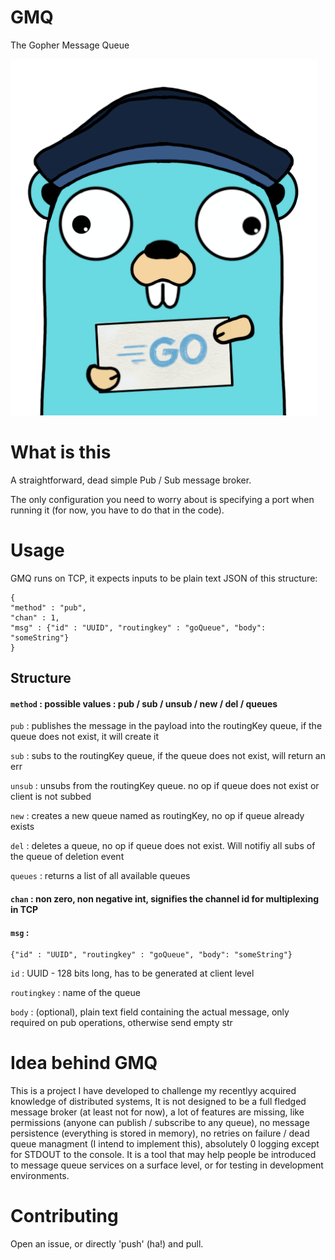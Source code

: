 # GMQ
The Gopher Message Queue

![](GMQGopher.png)

# What is this
A straightforward, dead simple Pub / Sub message broker.

The only configuration you need to worry about is specifying a port when running it (for now, you have to do that in the code).

# Usage
GMQ runs on TCP, it expects inputs to be plain text JSON of this structure:
```
{
"method" : "pub",
"chan" : 1,
"msg" : {"id" : "UUID", "routingkey" : "goQueue", "body": "someString"}
}
```


 ## Structure

#### `method` : possible values : pub / sub / unsub / new / del / queues

`pub` : publishes the message in the payload into the routingKey queue, if the queue does not exist, it will create it

`sub` : subs to the routingKey queue, if the queue does not exist, will return an err

`unsub` : unsubs from the routingKey queue. no op if queue does not exist or client is not subbed

`new` : creates a new queue named as routingKey, no op if queue already exists

`del` : deletes a queue, no op if queue does not exist. Will notifiy all subs of the queue of deletion event

`queues` : returns a list of all available queues

#### `chan` : non zero, non negative int, signifies the channel id for multiplexing in TCP

#### `msg` : 

```
{"id" : "UUID", "routingkey" : "goQueue", "body": "someString"}
```

`id` : UUID - 128 bits long, has to be generated at client level

`routingkey` : name of the queue

`body` : (optional), plain text field containing the actual message, only required on pub operations, otherwise send empty str 


# Idea behind GMQ
This is a project I have developed to challenge my recentlyy acquired knowledge of distributed systems, It is not designed to be a full fledged message broker (at least not for now), a lot of features are missing, like permissions (anyone can publish / subscribe to any queue), no message persistence (everything is stored in memory), no retries on failure / dead queue managment (I intend to implement this), absolutely 0 logging except for STDOUT to the console.
It is a tool that may help people be introduced to message queue services on a surface level, or for testing in development environments.

# Contributing
Open an issue, or directly 'push' (ha!) and pull.
